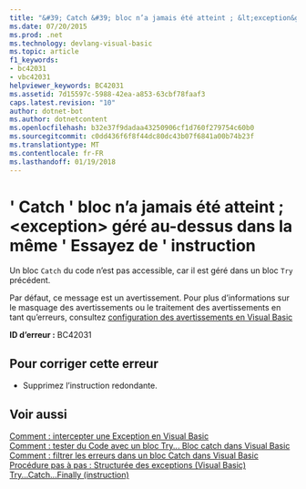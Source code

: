 ```yaml
---
title: "&#39; Catch &#39; bloc n’a jamais été atteint ; &lt;exception&gt; géré au-dessus dans la même &#39; Essayez de &#39; instruction"
ms.date: 07/20/2015
ms.prod: .net
ms.technology: devlang-visual-basic
ms.topic: article
f1_keywords:
- bc42031
- vbc42031
helpviewer_keywords: BC42031
ms.assetid: 7d15597c-5988-42ea-a853-63cbf78faaf3
caps.latest.revision: "10"
author: dotnet-bot
ms.author: dotnetcontent
ms.openlocfilehash: b32e37f9dadaa43250906cf1d760f279754c60b0
ms.sourcegitcommit: c0dd436f6f8f44dc80dc43b07f6841a00b74b23f
ms.translationtype: MT
ms.contentlocale: fr-FR
ms.lasthandoff: 01/19/2018
---
```

# <a name="39catch39-block-never-reached-ltexceptiongt-handled-above-in-the-same-39try39-statement"></a>&#39; Catch &#39; bloc n’a jamais été atteint ; &lt;exception&gt; géré au-dessus dans la même &#39; Essayez de &#39; instruction
Un bloc `Catch` du code n’est pas accessible, car il est géré dans un bloc `Try` précédent.  
  
 Par défaut, ce message est un avertissement. Pour plus d’informations sur le masquage des avertissements ou le traitement des avertissements en tant qu’erreurs, consultez [configuration des avertissements en Visual Basic](/visualstudio/ide/configuring-warnings-in-visual-basic)  
  
 **ID d’erreur :** BC42031  
  
## <a name="to-correct-this-error"></a>Pour corriger cette erreur  
  
-   Supprimez l’instruction redondante.  
  
## <a name="see-also"></a>Voir aussi  
 [Comment : intercepter une Exception en Visual Basic](http://msdn.microsoft.com/library/f3063c89-d2bf-49b1-91b5-b87edfb18b95)  
 [Comment : tester du Code avec un bloc Try... Bloc catch dans Visual Basic](http://msdn.microsoft.com/library/8368e205-ed73-4185-a247-af84fb4fafa9)  
 [Comment : filtrer les erreurs dans un bloc Catch dans Visual Basic](http://msdn.microsoft.com/library/85964d0a-56e7-4301-a96e-5eaea23b7b9b)  
 [Procédure pas à pas : Structurée des exceptions (Visual Basic)](http://msdn.microsoft.com/library/440da655-4b32-490b-8b16-bfe46f41fa76)  
 [Try...Catch...Finally (instruction)](../../visual-basic/language-reference/statements/try-catch-finally-statement.md)
